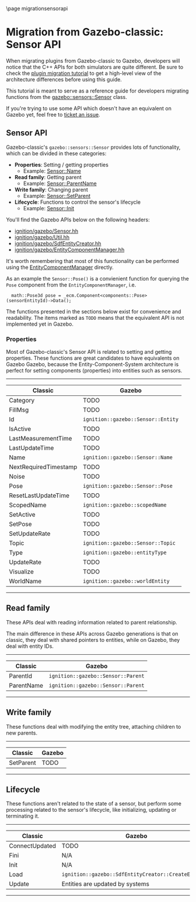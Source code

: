 \page migrationsensorapi

# Migration from Gazebo-classic: Sensor API

When migrating plugins from Gazebo-classic to Gazebo, developers will
notice that the C++ APIs for both simulators are quite different. Be sure to
check the [plugin migration tutorial](migrationplugins.html) to get a high-level
view of the architecture differences before using this guide.

This tutorial is meant to serve as a reference guide for developers migrating
functions from the
[gazebo::sensors::Sensor](http://osrf-distributions.s3.amazonaws.com/gazebo/api/11.0.0/classgazebo_1_1sensors_1_1Sensor.html)
class.

If you're trying to use some API which doesn't have an equivalent on Gazebo
yet, feel free to
[ticket an issue](https://github.com/gazebosim/gz-sim/issues/).

## Sensor API

Gazebo-classic's `gazebo::sensors::Sensor` provides lots of functionality, which
can be divided in these categories:

* **Properties**: Setting / getting properties
    * Example: [Sensor::Name](http://osrf-distributions.s3.amazonaws.com/gazebo/api/11.0.0/classgazebo_1_1sensors_1_1Sensor.html#a41087c5f2f732f7a2f336b45b952f199)
* **Read family**: Getting parent
    * Example: [Sensor::ParentName](http://osrf-distributions.s3.amazonaws.com/gazebo/api/11.0.0/classgazebo_1_1sensors_1_1Sensor.html#ac39481d8faba2202d0212ef018595de3)
* **Write family**: Changing parent
    * Example: [Sensor::SetParent](http://osrf-distributions.s3.amazonaws.com/gazebo/api/11.0.0/classgazebo_1_1sensors_1_1Sensor.html#a8d07a3535e558a172e212f73b942d39d)
* **Lifecycle**: Functions to control the sensor's lifecycle
    * Example: [Sensor::Init](http://osrf-distributions.s3.amazonaws.com/gazebo/api/11.0.0/classgazebo_1_1sensors_1_1Sensor.html#a3e0b39e1326de703012f81ac2be7feba)

You'll find the Gazebo APIs below on the following headers:

* [ignition/gazebo/Sensor.hh](https://gazebosim.org/api/gazebo/6/Sensor_8hh.html)
* [ignition/gazebo/Util.hh](https://gazebosim.org/api/gazebo/6/Util_8hh.html)
* [ignition/gazebo/SdfEntityCreator.hh](https://gazebosim.org/api/gazebo/6/SdfEntityCreator_8hh.html)
* [ignition/gazebo/EntityComponentManager.hh](https://gazebosim.org/api/gazebo/6/classignition_1_1gazebo_1_1EntityComponentManager.html)

It's worth remembering that most of this functionality can be performed using
the
[EntityComponentManager](https://gazebosim.org/api/gazebo/6/classignition_1_1gazebo_1_1EntityComponentManager.html)
directly.

As an example the `Sensor::Pose()` is a convienient function for querying the `Pose` component from the `EntityComponentManager`, i.e.

```
  math::Pose3d pose = _ecm.Component<components::Pose>(sensorEntityId)->Data();
```

The functions presented in the sections below exist for convenience and
readability. The items marked as `TODO` means that the equivalent API is not
implemented yet in Gazebo.

### Properties

Most of Gazebo-classic's Sensor API is related to setting and getting
properties. These functions are great candidates to have equivalents on Gazebo
Gazebo, because the Entity-Component-System architecture is perfect for setting
components (properties) into entities such as sensors.

---

Classic | Gazebo
-- | --
Category | TODO
FillMsg | TODO
Id | `ignition::gazebo::Sensor::Entity`
IsActive | TODO
LastMeasurementTime | TODO
LastUpdateTime | TODO
Name | `ignition::gazebo::Sensor::Name`
NextRequiredTimestamp | TODO
Noise | TODO
Pose | `ignition::gazebo::Sensor::Pose`
ResetLastUpdateTime | TODO
ScopedName | `ignition::gazebo::scopedName`
SetActive | TODO
SetPose | TODO
SetUpdateRate | TODO
Topic | `ignition::gazebo::Sensor::Topic`
Type | `ignition::gazebo::entityType`
UpdateRate | TODO
Visualize | TODO
WorldName | `ignition::gazebo::worldEntity`

---

## Read family

These APIs deal with reading information related to parent relationship.

The main difference in these APIs across Gazebo generations is that
on classic, they deal with shared pointers to entities, while on Gazebo,
they deal with entity IDs.

---

Classic | Gazebo
-- | --
ParentId | `ignition::gazebo::Sensor::Parent`
ParentName | `ignition::gazebo::Sensor::Parent`

---

## Write family

These functions deal with modifying the entity tree, attaching children to new
parents.

---

Classic | Gazebo
-- | --
SetParent | TODO
---

## Lifecycle

These functions aren't related to the state of a sensor, but perform some
processing related to the sensor's lifecycle, like initializing, updating or
terminating it.

---

Classic | Gazebo
-- | --
ConnectUpdated | TODO
Fini | N/A
Init | N/A
Load | `ignition::gazebo::SdfEntityCreator::CreateEntities`
Update | Entities are updated by systems
---
